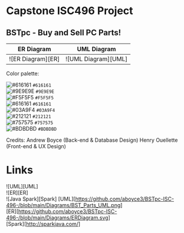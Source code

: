 # Capstone ISC496 Project
## BSTpc - Buy and Sell PC Parts!

| ER Diagram | UML Diagram |
| ---------- | ----------- |
| ![ER Diagram][ER] | ![UML Diagram][UML] | 

Color palette:

![#616161](https://via.placeholder.com/15/616161/000000?text=+) `#616161`<br />
![#9E9E9E](https://via.placeholder.com/15/9E9E9E/000000?text=+) `#9E9E9E`<br />
![#F5F5F5](https://via.placeholder.com/15/F5F5F5/000000?text=+) `#F5F5F5`<br />
![#616161](https://via.placeholder.com/15/212121/000000?text=+) `#616161`<br />
![#03A9F4](https://via.placeholder.com/15/03A9F4/000000?text=+) `#03A9F4`<br />
![#212121](https://via.placeholder.com/15/212121/000000?text=+) `#212121`<br />
![#757575](https://via.placeholder.com/15/757575/000000?text=+) `#757575`<br />
![#BDBDBD](https://via.placeholder.com/15/BDBDBD/000000?text=+) `#BDBDBD`<br />



Credits: Andrew Boyce (Back-end & Database Design)
         Henry Ouellette (Front-end & UX Design)

# Links

![UML][UML]
<br />
![ER][ER]
<br />
![Java Spark][Spark]
[UML][https://github.com/aboyce3/BSTpc-ISC-496-/blob/main/Diagrams/BST_Parts_UML.png]
<br />
[ER][https://github.com/aboyce3/BSTpc-ISC-496-/blob/main/Diagrams/ERDiagram.svg]
<br />
[Spark][http://sparkjava.com/]
